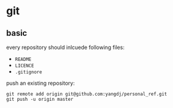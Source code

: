 # git

## basic

every repository should inlcuede following files:

* `README`
* `LICENCE`
* `.gitignore`

push an existing repository:

    git remote add origin git@github.com:yangdj/personal_ref.git
    git push -u origin master

